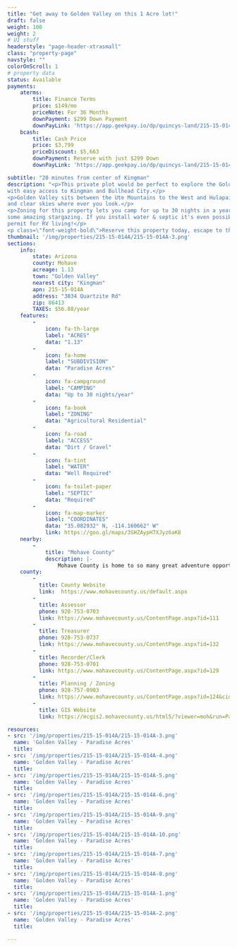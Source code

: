 ```yaml
---
title: "Get away to Golden Valley on this 1 Acre lot!"
draft: false
weight: 100
weight: 2
# UI stuff
headerstyle: "page-header-xtrasmall"
class: "property-page"
navstyle: ""
colorOnScroll: 1
# property data
status: Available
payments:
    aterms:
        title: Finance Terms
        price: $149/mo
        priceNote: For 36 Months
        downPayment: $299 Down Payment
        downPayLink: 'https://app.geekpay.io/dp/quincys-land/215-15-014a-terms'
    bcash:
        title: Cash Price
        price: $3,799
        priceDiscount: $5,663
        downPayment: Reserve with just $299 Down
        downPayLink: 'https://app.geekpay.io/dp/quincys-land/215-15-014a-cash'

subtitle: "20 minutes from center of Kingman"
description: "<p>This private plot would be perfect to explore the Golden Valley from
with easy access to Kingman and Bullhead City.</p>
<p>Golden Valley sits between the Ute Mountains to the West and Hulapai Mountains to the East, offering stunning views
and clear skies where ever you look.</p>
<p>Zoning for this property lets you camp for up to 30 nights in a year for
some amazing stargazing. If you install water & septic it's even possible to get a yearly
permit for RV living!</p>
<p class=\"font-weight-bold\">Reserve this property today, escape to the clear air tomorrow!</p>"
thumbnail: '/img/properties/215-15-014A/215-15-014A-3.png'
sections:
    info: 
        state: Arizona
        county: Mohave
        acreage: 1.13
        town: "Golden Valley"
        nearest city: "Kingman"
        apn: 215-15-014A
        address: "3834 Quartzite Rd"
        zip: 86413 
        TAXES: $56.88/year
    features:
        -
            icon: fa-th-large
            label: "ACRES"
            data: "1.13"
        -
            icon: fa-home
            label: "SUBDIVISION"
            data: "Paradise Acres"
        -
            icon: fa-campground
            label: "CAMPING"
            data: "Up to 30 nights/year"
        -
            icon: fa-book
            label: "ZONING"
            data: "Agricultural Residential"
        -
            icon: fa-road
            label: "ACCESS"
            data: "Dirt / Gravel"
        -
            icon: fa-tint
            label: "WATER"
            data: "Well Required"
        -
            icon: fa-toilet-paper
            label: "SEPTIC"
            data: "Required"
        -
            icon: fa-map-marker 
            label: "COORDINATES"
            data: "35.082932° N, -114.160662° W"
            link: https://goo.gl/maps/3SHZAypH7XJyz6aK8
    nearby:
        -
            title: "Mohave County"
            description: |-
                Mohave County is home to so many great adventure opportunities! You can hang out above the Grand Canyon on the Skywalk, see London Bridge or explore Parashant National Monument Park. If water is more your thing, Lake Havasu is just an hour away. 
    county:
        - 
          title: County Website
          link:	 https://www.mohavecounty.us/default.aspx
        - 
          title: Assessor
          phone: 928-753-0703
          link: https://www.mohavecounty.us/ContentPage.aspx?id=111
        - 
          title: Treasurer
          phone: 928-753-0737
          link: https://www.mohavecounty.us/ContentPage.aspx?id=132
        -
          title: Recorder/Clerk
          phone: 928-753-0701
          link: https://www.mohavecounty.us/ContentPage.aspx?id=129
        -
          title: Planning / Zoning
          phone: 928-757-0903 
          link: https://www.mohavecounty.us/ContentPage.aspx?id=124&cid=360 
        - 
          title: GIS Website
          link:	https://mcgis2.mohavecounty.us/html5/?viewer=moh&run=ParcelIDSearch&ParcelId

resources: 
- src: '/img/properties/215-15-014A/215-15-014A-3.png'
  name: 'Golden Valley - Paradise Acres'
  title: 
- src: '/img/properties/215-15-014A/215-15-014A-4.png'
  name: 'Golden Valley - Paradise Acres'
  title: 
- src: '/img/properties/215-15-014A/215-15-014A-5.png'
  name: 'Golden Valley - Paradise Acres'
  title: 
- src: '/img/properties/215-15-014A/215-15-014A-6.png'
  name: 'Golden Valley - Paradise Acres'
  title: 
- src: '/img/properties/215-15-014A/215-15-014A-9.png'
  name: 'Golden Valley - Paradise Acres'
  title: 
- src: '/img/properties/215-15-014A/215-15-014A-10.png'
  name: 'Golden Valley - Paradise Acres'
  title: 
- src: '/img/properties/215-15-014A/215-15-014A-7.png'
  name: 'Golden Valley - Paradise Acres'
  title: 
- src: '/img/properties/215-15-014A/215-15-014A-8.png'
  name: 'Golden Valley - Paradise Acres'
  title: 
- src: '/img/properties/215-15-014A/215-15-014A-1.png'
  name: 'Golden Valley - Paradise Acres'
  title: 
- src: '/img/properties/215-15-014A/215-15-014A-2.png'
  name: 'Golden Valley - Paradise Acres'
  title: 

---
```

